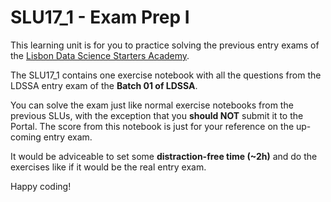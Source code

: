 # SLU17_1 - Exam Prep I

This learning unit is for you to practice solving the previous entry exams of the [Lisbon Data Science Starters Academy](https://www.lisbondatascience.org/starters-academy/).

The SLU17_1 contains one exercise notebook with all the questions from the LDSSA entry exam of the **Batch 01 of LDSSA**.

You can solve the exam just like normal exercise notebooks from the previous SLUs, with the exception that you **should NOT** submit it to the Portal. The score from this notebook is just for your reference on the up-coming entry exam.

It would be adviceable to set some **distraction-free time (~2h)** and do the exercises like if it would be the real entry exam.

Happy coding!